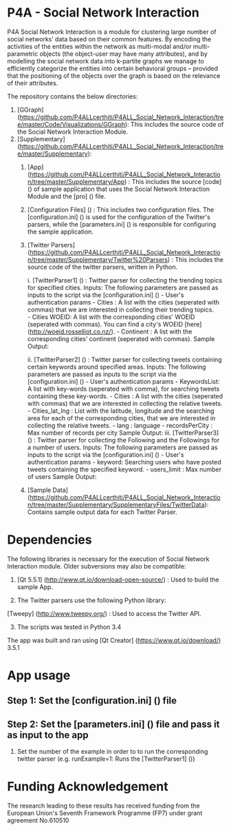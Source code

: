 # P4A - Social Network Interaction     

P4A Social Network Interaction is a module for clustering large number of social networks’ data based on their common features. By encoding the 
activities of the entities within the network as multi-modal and/or multi-parametric objects (the object-user may 
have many attributes), and by modelling the social network data into k-partite graphs we manage to efficiently
 categorize the entities into certain behavioral groups – provided that the positioning of the objects over the 
 graph is based on the relevance of their attributes.

The repository contains the below directories:  

1. [GGraph] (https://github.com/P4ALLcerthiti/P4ALL_Social_Network_Interaction/tree/master/Code/Visualizations/GGraph): This includes the source code of the Social Network Interaction Module.
2. [Supplementary] (https://github.com/P4ALLcerthiti/P4ALL_Social_Network_Interaction/tree/master/Supplementary): 
	1. [App] (https://github.com/P4ALLcerthiti/P4ALL_Social_Network_Interaction/tree/master/Supplementary/App) : This includes the source [code] () of  sample application that uses the Social Network Interaction Module and the [pro] () file.   
	2. [Configuration Files] () : This includes two configuration files. The [configuration.ini] () is used for the configuration of the Twitter's parsers, while the [parameters.ini] () is responsible for configuring the sample application. 
	3. [Twitter Parsers] (https://github.com/P4ALLcerthiti/P4ALL_Social_Network_Interaction/tree/master/Supplementary/Twitter%20Parsers) : This includes the source code of the twitter parsers, written in Python.  
	
		i. [TwitterParser1] () : Twitter parser for collecting the trending topics for specified cities.
			Inputs: The following parameters are passed as inputs to the script via the [configuration.ini] ()
					- User's authentication params
					- Cities : A list with the cities (seperated with commas) that we are interested in  collecting their trending topics.  
					- Cities WOEID: A list with the corresponding cities' WOEID (seperated with commas). You can find a city's WOEID [here] (http://woeid.rosselliot.co.nz/).
					- Continent : A list with the corresponding cities' continent (seperated with commas).
			Sample Output: 
					
		ii. [TwitterParser2] () : Twitter parser for collecting tweets containing certain keywords around specified areas.
			Inputs: The following parameters are passed as inputs to the script via the [configuration.ini] ()
					- User's authentication params
					- KeywordsList: A list with key-words (seperated with comma), for searching tweets containing these key-words.
					- Cities : A list with the cities (seperated with commas) that we are interested in  collecting the relative tweets.
					- Cities_lat_lng : List with the latitude, longitude and the searching area for each of the corresponding cities, that we are interested in  collecting the relative tweets. 
					- lang : language
					- recordsPerCity : Max number of records per city
			Sample Output:
		iii. [TwitterParser3] () : Twitter parser for collecting the Following and the Followings for a number of users.
			Inputs: The following parameters are passed as inputs to the script via the [configuration.ini] ()
					- User's authentication params
					- keyword: Searching users who have posted tweets containing the specified keyword.
					- users_limit : Max number of users
			Sample Output:
	4. [Sample Data] (https://github.com/P4ALLcerthiti/P4ALL_Social_Network_Interaction/tree/master/Supplementary/SupplementaryFiles/TwitterData): Contains sample output data for each Twitter Parser.

# Dependencies  

The following libraries is necessary for the execution of Social Network Interaction module. Older subversions may also be compatible:  

1. [Qt 5.5.1] (http://www.qt.io/download-open-source/) : Used to build the sample App.        

2. The Twitter parsers use the following Python library:    

[Tweepy] (http://www.tweepy.org/) : Used to access the Twitter API.  

3. The scripts was tested in Python 3.4

The app was built and ran using [Qt Creator] (https://www.qt.io/download/) 3.5.1 

# App usage   

## Step 1: Set the [configuration.ini] () file    

## Step 2: Set the [parameters.ini] () file and pass it as input to the app

1. Set the number of the example in order to to run the corresponding twitter parser (e.g. runExample=1: Runs the [TwitterParser1] ())


# Funding Acknowledgement

The research leading to these results has received funding from the European Union's Seventh Framework Programme (FP7) under grant agreement No.610510